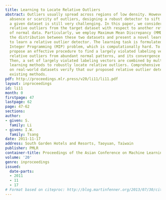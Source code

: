 ```yaml
---
title: Learning to Locate Relative Outliers
abstract: Outliers usually spread across regions of low density. However, due to the
  absence or scarcity of outliers, designing a robust detector to sift outliers from
  a given dataset is still very challenging. In this paper, we consider to identify
  relative outliers from the target dataset with respect to another reference dataset
  of normal data. Particularly, we employ Maximum Mean Discrepancy (MMD) for matching
  the distribution between these two datasets and present a novel learning framework
  to learn a relative outlier detector. The learning task is formulated as a Mixed
  Integer Programming (MIP) problem, which is computationally hard. To this end, we
  propose an effective procedure to find a largely violated labeling vector for identifying
  relative outliers from abundant normal patterns, and its convergence is also presented.
  Then, a set of largely violated labeling vectors are combined by multiple kernel
  learning methods to robustly locate relative outliers. Comprehensive empirical studies
  on real-world datasets verify that our proposed relative outlier detection outperforms
  existing methods.
pdf: http://proceedings.mlr.press/v20/li11/li11.pdf
layout: inproceedings
id: li11
month: 0
firstpage: 47
lastpage: 62
page: 47-62
sections: 
author:
- given: S.
  family: Li
- given: I.W.
  family: Tsang
date: 2011-11-17
address: South Garden Hotels and Resorts, Taoyuan, Taiwain
publisher: PMLR
container-title: Proceedings of the Asian Conference on Machine Learning
volume: '20'
genre: inproceedings
issued:
  date-parts:
  - 2011
  - 11
  - 17
# Format based on citeproc: http://blog.martinfenner.org/2013/07/30/citeproc-yaml-for-bibliographies/
---
```


